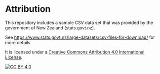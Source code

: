 **Attribution**
===============
This repository includes a sample CSV data set that was provided by the government of New Zealand (stats.govt.nz).

See https://www.stats.govt.nz/large-datasets/csv-files-for-download/ for more details.

It is licensed under a 
[Creative Commons Attribution 4.0 International License][cc-by].

[![CC BY 4.0][cc-by-image]][cc-by]

[cc-by]: http://creativecommons.org/licenses/by/4.0/
[cc-by-image]: https://i.creativecommons.org/l/by/4.0/88x31.png
[cc-by-shield]: https://img.shields.io/badge/License-CC%20BY%204.0-lightgrey.svg